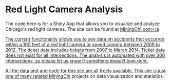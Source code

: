 Red Light Camera Analysis
========
The code here is for a Shiny App that allows you to visualize and analyze Chicago's red light cameras. The site can be found at <a href="https://miningchi2.shinyapps.io/redlight/" target=" blank">MiningChi.com</a

The current functionality allows you to see data on accidents that occurred within a 100 feet of a red light camera or speed camera between 2009 to 2012.  The ticket data includes tickets from 2007 to March 2014. Ticket data does not exist for all intersections.  The analysis is automated with over 300 intersections, so please let us know if something doesn’t look right.

All the data and and code for this site are all freely available. This site is just one of many related <a href="http://www.MiningChi.com" target=" blank">MiningChi</a> projects on data visualization and statistics.

